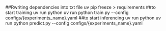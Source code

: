 ##Rwriting dependencies into txt file
uv pip freeze > requirements 
##to start training
uv run python uv run  python train.py --config configs/{experiments_name}.yaml 
##to start inferencing
uv run python uv run  python predict.py --config configs/{experiments_name}.yaml 
